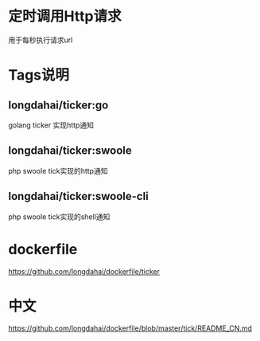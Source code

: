 # 定时调用Http请求
用于每秒执行请求url

# Tags说明
## longdahai/ticker:go
golang ticker 实现http通知

## longdahai/ticker:swoole
php swoole tick实现的http通知

## longdahai/ticker:swoole-cli
php swoole tick实现的shell通知

# dockerfile
https://github.com/longdahai/dockerfile/ticker

# 中文
https://github.com/longdahai/dockerfile/blob/master/tick/README_CN.md